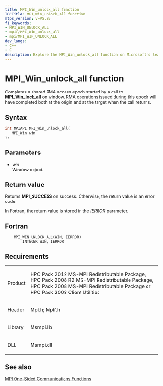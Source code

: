 ```yaml
---
title: MPI_Win_unlock_all function
TOCTitle: MPI_Win_unlock_all function
mtps_version: v=VS.85
f1_keywords:
- MPI_WIN_UNLOCK_ALL
- mpif/MPI_Win_unlock_all
- mpi/MPI_WIN_UNLOCK_ALL
dev_langs:
- C++
- C
description: Explore the MPI_Win_unlock_all function on Microsoft's learning platform. Understand its syntax, parameters, return values, and related requirements.
---
```


# MPI\_Win\_unlock\_all function

Completes a shared RMA access epoch started by a call to [**MPI\_Win\_lock\_all**](mpi-win-lock-all-function.md) on window. RMA operations issued during this epoch will have completed both at the origin and at the target when the call returns.

## Syntax

``` c++
int MPIAPI MPI_Win_unlock_all(
   MPI_Win win
);
```

## Parameters

  - *win*  
    Window object.

## Return value

Returns **MPI\_SUCCESS** on success. Otherwise, the return value is an error code.

In Fortran, the return value is stored in the *IERROR* parameter.

## Fortran

``` FORTRAN
    MPI_WIN_UNLOCK_ALL(WIN, IERROR)
        INTEGER WIN, IERROR
```

## Requirements

<table>
<colgroup>
<col/>
<col/>
</colgroup>
<tbody>
<tr class="odd">
<td><p>Product</p></td>
<td><p>HPC Pack 2012 MS-MPI Redistributable Package, HPC Pack 2008 R2 MS-MPI Redistributable Package, HPC Pack 2008 MS-MPI Redistributable Package or HPC Pack 2008 Client Utilities</p></td>
</tr>
<tr class="even">
<td><p>Header</p></td>
<td>Mpi.h;
Mpif.h</td>
</tr>
<tr class="odd">
<td><p>Library</p></td>
<td>Msmpi.lib</td>
</tr>
<tr class="even">
<td><p>DLL</p></td>
<td>Msmpi.dll</td>
</tr>
</tbody>
</table>


## See also

[MPI One-Sided Communications Functions](mpi-one-sided-communications-functions.md)

